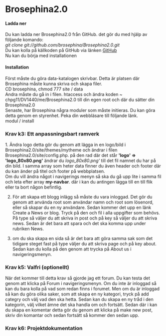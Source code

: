 Brosephina2.0
=============
<h4>Ladda ner</h4>
Du kan ladda ner Brosephina2.0 från GitHub. det gör du med hjälp av följande komando:<br/>
<i>git clone git://github.com/brosephina/Brosephina2.0.git</i><br/>
Du kan kolla på källkoden på GitHub via länken <a href='https://github.com/brosephina/Brosephina2.0'>GitHub</a><br/>
Nu kan du börja med installationen<br/>
<h4>Installation</h4>
<p>Först måste du göra data-katalogen skrivbar. Detta är platsen där Brosephina måste kunna skriva och skapa filer. <br/>
CD brosephina, chmod 777 site / data<br/>
Andra måste du gå in i filen. htaccess och ändra koden ~ chpg11/DV1440/me/Brosephina2.0 till din egen root och där du sätter din Brosephina2.0<br/>
Senaste, har Brosephina några moduler som måste initieras. Du kan göra detta genom en styrenhet. Peka din webbläsare till följande länk. <br/>
modul / install</p>
<h3>Krav k3: Ett anpassningsbart ramverk</h3>
<p>1. Ändra logo detta gör du genom att lägga in en logo/bild i Brosephina2.0/site/themes/mytheme och ändrar i filen Brosephina2.0/site/config.php. på den rad där det står  <b>'logo' => 'logo_80x80.png'</b> ändrar du <i> logo_80x80.png'</i> till det fil namnet du har på din bild. I samma array som heter data finner du även header och footer där du kan änder på titel och footer på webbplatsen.<br/> Om du vill ändra något i navigerings menyn så ska du gå upp lite i samma fil och leta efter array <b>my-navbar</b>. där i kan du antingen lägga till en till flik eller ta bort någon befintlig.<br/>

2. För att skapa ett blogg inlägg så måste du vara inloggad. Det gör du genom att använda root som användar namn och root som lösenord, eller så skapar du en ny användare. Sedan kommer det upp en länk Create a News or blog. Tryck på den och fil i alla uppgifter som behövs. På type så väljer du att skriva in post och på key så väljer du att skriva news. Sedan är det bara att spara och det ska komma upp under rubriken News.<br/>

3. om du ska skapa en sida så är det bara att göra samma sak som det tidigare steget fast på type väljer du att skriva page och på key about. Sedan kan du kolla på den genom att trycka på About us i navigeringsmenyn.</p>
<h3>Krav k5: Valfri (optionellt)</h3>
<p>När det kommer till detta krav så gjorde jag ett forum. Du kan testa det genom att klicka på Forum i navigeringsmenyn. Om du inte är inloggad så kan du bara kolla på vad som redan finns i forumet. Men om du är inloggad så kan du göra olika saker, som att skapa en ny kategori, tryck på add categry och välj vad den ska hetta. Sedan kan du skapa en ny tråd i den kategorin, välj vilket ämne det ska handla om och fortsätt. Sedan där i kan du skapa en komentar detta gör du genom att klicka på make new post, skriv din komantar och sedan fortsätt så kommer den sedan upp. </p>
<h3>Krav k6: Projektdokumentation</h3>
